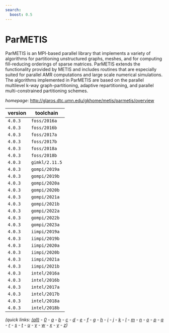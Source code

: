 ```yaml
---
search:
  boost: 0.5
---
```

# ParMETIS

ParMETIS is an MPI-based parallel library that implements a variety of algorithms for partitioning  unstructured graphs, meshes, and for computing fill-reducing orderings of sparse matrices. ParMETIS extends the  functionality provided by METIS and includes routines that are especially suited for parallel AMR computations and  large scale numerical simulations. The algorithms implemented in ParMETIS are based on the parallel multilevel k-way  graph-partitioning, adaptive repartitioning, and parallel multi-constrained partitioning schemes.

*homepage*: <http://glaros.dtc.umn.edu/gkhome/metis/parmetis/overview>

version | toolchain
--------|----------
``4.0.3`` | ``foss/2016a``
``4.0.3`` | ``foss/2016b``
``4.0.3`` | ``foss/2017a``
``4.0.3`` | ``foss/2017b``
``4.0.3`` | ``foss/2018a``
``4.0.3`` | ``foss/2018b``
``4.0.3`` | ``gimkl/2.11.5``
``4.0.3`` | ``gompi/2019a``
``4.0.3`` | ``gompi/2019b``
``4.0.3`` | ``gompi/2020a``
``4.0.3`` | ``gompi/2020b``
``4.0.3`` | ``gompi/2021a``
``4.0.3`` | ``gompi/2021b``
``4.0.3`` | ``gompi/2022a``
``4.0.3`` | ``gompi/2022b``
``4.0.3`` | ``gompi/2023a``
``4.0.3`` | ``iimpi/2019a``
``4.0.3`` | ``iimpi/2019b``
``4.0.3`` | ``iimpi/2020a``
``4.0.3`` | ``iimpi/2020b``
``4.0.3`` | ``iimpi/2021a``
``4.0.3`` | ``iimpi/2021b``
``4.0.3`` | ``intel/2016a``
``4.0.3`` | ``intel/2016b``
``4.0.3`` | ``intel/2017a``
``4.0.3`` | ``intel/2017b``
``4.0.3`` | ``intel/2018a``
``4.0.3`` | ``intel/2018b``


*(quick links: [(all)](../index.md) - [0](../0/index.md) - [a](../a/index.md) - [b](../b/index.md) - [c](../c/index.md) - [d](../d/index.md) - [e](../e/index.md) - [f](../f/index.md) - [g](../g/index.md) - [h](../h/index.md) - [i](../i/index.md) - [j](../j/index.md) - [k](../k/index.md) - [l](../l/index.md) - [m](../m/index.md) - [n](../n/index.md) - [o](../o/index.md) - [p](../p/index.md) - [q](../q/index.md) - [r](../r/index.md) - [s](../s/index.md) - [t](../t/index.md) - [u](../u/index.md) - [v](../v/index.md) - [w](../w/index.md) - [x](../x/index.md) - [y](../y/index.md) - [z](../z/index.md))*

